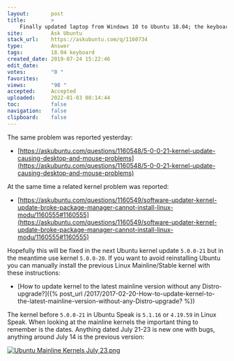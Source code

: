 ```yaml
---
layout:       post
title:        >
    Finally updated laptop from Windows 10 to Ubuntu 18.04; the keyboard and mouse no longer works after getting to the lock screen
site:         Ask Ubuntu
stack_url:    https://askubuntu.com/q/1160734
type:         Answer
tags:         18.04 keyboard
created_date: 2019-07-24 15:22:46
edit_date:    
votes:        "0 "
favorites:    
views:        "98 "
accepted:     Accepted
uploaded:     2022-01-03 08:14:44
toc:          false
navigation:   false
clipboard:    false
---
```


The same problem was reported yesterday:

- [https://askubuntu.com/questions/1160548/5-0-0-21-kernel-update-causing-desktop-and-mouse-problems](https://askubuntu.com/questions/1160548/5-0-0-21-kernel-update-causing-desktop-and-mouse-problems)

At the same time a related kernel problem was reported:

- [https://askubuntu.com/questions/1160549/software-updater-kernel-update-broke-package-manager-cannot-install-linux-modu/1160555#1160555](https://askubuntu.com/questions/1160549/software-updater-kernel-update-broke-package-manager-cannot-install-linux-modu/1160555#1160555)

Hopefully this will be fixed in the next Ubuntu kernel update `5.0.0-21` but in the meantime use kernel `5.0.0-20`. If you want to avoid reinstalling Ubuntu you can manually install the previous Linux Mainline/Stable kernel with these instructions:

- [How to update kernel to the latest mainline version without any Distro-upgrade?]({% post_url /2017/2017-02-20-How-to-update-kernel-to-the-latest-mainline-version-without-any-Distro-upgrade? %})

The kernel before `5.0.0-21` in Ubuntu Speak is `5.1.16` or `4.19.59` in Linux Speak. When looking at the mainline kernels the important thing to remember is the dates. Anything dated July 21-23 is new one with bugs, anything around July 14 is the previous version:

[![Ubuntu Mainline Kernels July 23.png][1]][1]


  [1]: https://i.stack.imgur.com/cqMDTl.png

